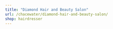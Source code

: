 ```yaml
---
title: "Diamond Hair and Beauty Salon"
url: /chacewater/diamond-hair-and-beauty-salon/
shop: hairdresser
---
```

